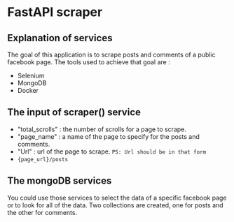 #  FastAPI scraper
## Explanation of services


The goal of this application is to scrape posts and comments of a public facebook page.
The tools used to achieve that goal are :

- Selenium 
- MongoDB
- Docker

## The input of scraper() service

- "total_scrolls" : the number of scrolls for a page to scrape.
- "page_name" : a name of the page to specify for the posts and comments.
- "Url" : url of the page to scrape. `PS: Url should be in that form `
- ```{page_url}/posts``` 

## The mongoDB services 

You could use those services to select the data of a specific facebook page 
or to look for all of the data. Two collections are created, one for posts and the other for 
comments.
